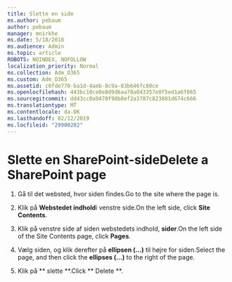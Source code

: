 ```yaml
---
title: Slette en side
ms.author: pebaum
author: pebaum
manager: mnirkhe
ms.date: 5/18/2018
ms.audience: Admin
ms.topic: article
ROBOTS: NOINDEX, NOFOLLOW
localization_priority: Normal
ms.collection: Adm_O365
ms.custom: Adm_O365
ms.assetid: c0fde770-ba1d-4aeb-8c9a-83b646fc80ce
ms.openlocfilehash: 443bc10ce0e8d9d6aa78a043357e0f5ed1a6f065
ms.sourcegitcommit: dd43cc0a9470f98b8ef2a3787c823801d674c666
ms.translationtype: MT
ms.contentlocale: da-DK
ms.lasthandoff: 02/12/2019
ms.locfileid: "29900282"
---
```

# <a name="delete-a-sharepoint-page"></a><span data-ttu-id="4de49-102">Slette en SharePoint-side</span><span class="sxs-lookup"><span data-stu-id="4de49-102">Delete a SharePoint page</span></span>

1. <span data-ttu-id="4de49-103">Gå til det websted, hvor siden findes.</span><span class="sxs-lookup"><span data-stu-id="4de49-103">Go to the site where the page is.</span></span>
    
2. <span data-ttu-id="4de49-104">Klik på **Webstedet indhold**i venstre side.</span><span class="sxs-lookup"><span data-stu-id="4de49-104">On the left side, click **Site Contents**.</span></span> 
    
3. <span data-ttu-id="4de49-105">Klik på venstre side af siden webstedets indhold, **sider**.</span><span class="sxs-lookup"><span data-stu-id="4de49-105">On the left side of the Site Contents page, click **Pages**.</span></span> 
    
4. <span data-ttu-id="4de49-106">Vælg siden, og klik derefter på **ellipsen (...)** til højre for siden.</span><span class="sxs-lookup"><span data-stu-id="4de49-106">Select the page, and then click the **ellipses (...)** to the right of the page.</span></span> 
    
5. <span data-ttu-id="4de49-107">Klik på \*\* slette \*\*.</span><span class="sxs-lookup"><span data-stu-id="4de49-107">Click \*\* Delete \*\*.</span></span> 
    

